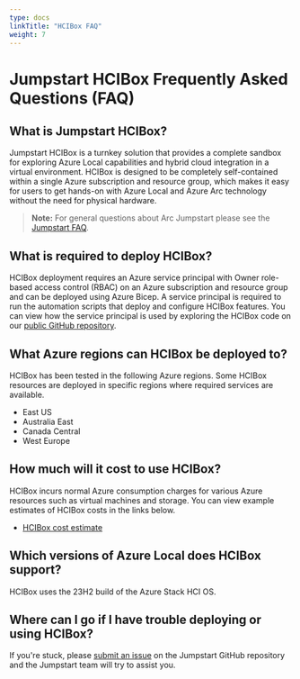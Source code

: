 ```yaml
---
type: docs
linkTitle: "HCIBox FAQ"
weight: 7
---
```


# Jumpstart HCIBox Frequently Asked Questions (FAQ)

## What is Jumpstart HCIBox?

Jumpstart HCIBox is a turnkey solution that provides a complete sandbox for exploring Azure Local capabilities and hybrid cloud integration in a virtual environment. HCIBox is designed to be completely self-contained within a single Azure subscription and resource group, which makes it easy for users to get hands-on with Azure Local and Azure Arc technology without the need for physical hardware.

> **Note:** For general questions about Arc Jumpstart please see the [Jumpstart FAQ](../../faq/).

## What is required to deploy HCIBox?

HCIBox deployment requires an Azure service principal with Owner role-based access control (RBAC) on an Azure subscription and resource group and can be deployed using Azure Bicep. A service principal is required to run the automation scripts that deploy and configure HCIBox features. You can view how the service principal is used by exploring the HCIBox code on our [public GitHub repository](https://github.com/microsoft/azure_arc).

## What Azure regions can HCIBox be deployed to?

HCIBox has been tested in the following Azure regions. Some HCIBox resources are deployed in specific regions where required services are available.

- East US
- Australia East
- Canada Central
- West Europe

## How much will it cost to use HCIBox?

HCIBox incurs normal Azure consumption charges for various Azure resources such as virtual machines and storage. You can view example estimates of HCIBox costs in the links below.

- [HCIBox cost estimate](https://aka.ms/HCIBoxCost)

## Which versions of Azure Local does HCIBox support?

HCIBox uses the 23H2 build of the Azure Stack HCI OS.

## Where can I go if I have trouble deploying or using HCIBox?

If you're stuck, please [submit an issue](https://github.com/microsoft/azure_arc/issues/new/choose) on the Jumpstart GitHub repository and the Jumpstart team will try to assist you.
